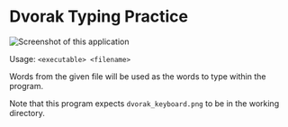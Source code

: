 # Dvorak Typing Practice

![Screenshot of this application](https://git.seodisparate.com/stephenseo/dvorak_typing_practice/raw/commit/745b399f153f3945e05a8cb9b7388539b13901ca/pictures/dvorak_typing_practice_screenshot.png)

Usage: `<executable> <filename>`

Words from the given file will be used as the words to type within the program.

Note that this program expects `dvorak_keyboard.png` to be in the working directory.